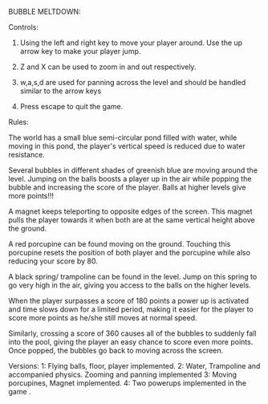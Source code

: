 BUBBLE MELTDOWN:

Controls:

1. Using the left and right key to move your player around. Use the up arrow key to make your player jump.

2. Z and X can be used to zoom in and out respectively.

3. w,a,s,d are used for panning across the level and should be handled similar to the arrow keys

4. Press escape to quit the game.


Rules:

The world has a small blue semi-circular pond filled with water, while moving in this pond, the player's vertical speed is reduced due to water resistance.

Several bubbles in different shades of greenish blue are moving around the level. Jumping on the balls boosts a player up in the air while popping the bubble and increasing the score of the player. Balls at higher levels give more points!!!

A magnet keeps teleporting to opposite edges of the screen. This magnet pulls the player towards it when both are at the same vertical height above the ground.

A red porcupine can be found moving on the ground. Touching this porcupine resets the position of both player and the porcupine while also reducing your score by 80.

A black spring/ trampoline can be found in the level. Jump on this spring to go very high in the air, giving you access to the balls on the higher levels. 


When the player surpasses a score of 180 points a power up is activated and time slows down for a limited period, making it easier for the player to score more points as he/she still moves at normal speed.

Similarly, crossing a score of 360 causes all of the bubbles to suddenly fall into the pool, giving the player an easy chance to score even more points. Once popped, the bubbles go back to moving across the screen.

Versions:
1: Flying balls, floor, player implemented. 
2: Water, Trampoline and accompanied physics. Zooming and panning implemented 
3: Moving porcupines, Magnet implemented.
4: Two powerups implemented in the game 	.
